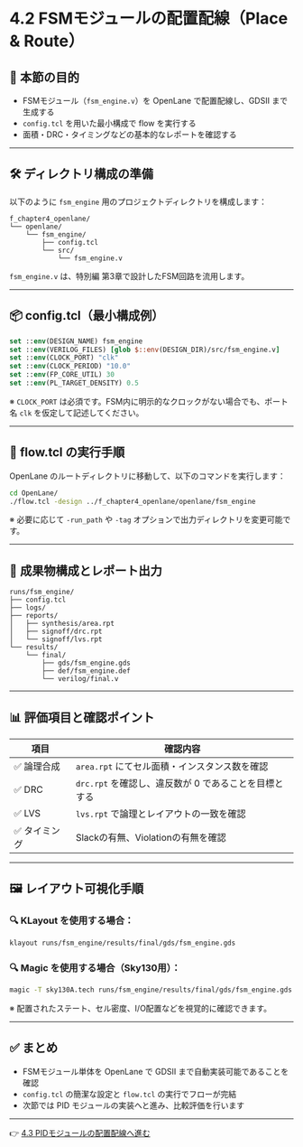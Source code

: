 # 4.2 FSMモジュールの配置配線（Place & Route）

## 🎯 本節の目的

- FSMモジュール（`fsm_engine.v`）を OpenLane で配置配線し、GDSII まで生成する  
- `config.tcl` を用いた最小構成で flow を実行する  
- 面積・DRC・タイミングなどの基本的なレポートを確認する

---

## 🛠️ ディレクトリ構成の準備

以下のように `fsm_engine` 用のプロジェクトディレクトリを構成します：

```
f_chapter4_openlane/
└── openlane/
    └── fsm_engine/
        ├── config.tcl
        └── src/
            └── fsm_engine.v
```

`fsm_engine.v` は、特別編 第3章で設計したFSM回路を流用します。

---

## 📦 config.tcl（最小構成例）

```tcl
set ::env(DESIGN_NAME) fsm_engine
set ::env(VERILOG_FILES) [glob $::env(DESIGN_DIR)/src/fsm_engine.v]
set ::env(CLOCK_PORT) "clk"
set ::env(CLOCK_PERIOD) "10.0"
set ::env(FP_CORE_UTIL) 30
set ::env(PL_TARGET_DENSITY) 0.5
```

※ `CLOCK_PORT` は必須です。FSM内に明示的なクロックがない場合でも、ポート名 `clk` を仮定して記述してください。

---

## 🚀 flow.tcl の実行手順

OpenLane のルートディレクトリに移動して、以下のコマンドを実行します：

```bash
cd OpenLane/
./flow.tcl -design ../f_chapter4_openlane/openlane/fsm_engine
```

※ 必要に応じて `-run_path` や `-tag` オプションで出力ディレクトリを変更可能です。

---

## 📂 成果物構成とレポート出力

```
runs/fsm_engine/
├── config.tcl
├── logs/
├── reports/
│   ├── synthesis/area.rpt
│   ├── signoff/drc.rpt
│   └── signoff/lvs.rpt
└── results/
    └── final/
        ├── gds/fsm_engine.gds
        ├── def/fsm_engine.def
        └── verilog/final.v
```

---

## 📊 評価項目と確認ポイント

| 項目        | 確認内容                                              |
|-------------|-------------------------------------------------------|
| ✅ 論理合成 | `area.rpt` にてセル面積・インスタンス数を確認         |
| ✅ DRC      | `drc.rpt` を確認し、違反数が 0 であることを目標とする |
| ✅ LVS      | `lvs.rpt` で論理とレイアウトの一致を確認              |
| ✅ タイミング | Slackの有無、Violationの有無を確認                    |

---

## 🖼️ レイアウト可視化手順

### 🔍 KLayout を使用する場合：

```bash
klayout runs/fsm_engine/results/final/gds/fsm_engine.gds
```

### 🔍 Magic を使用する場合（Sky130用）：

```bash
magic -T sky130A.tech runs/fsm_engine/results/final/gds/fsm_engine.gds
```

※ 配置されたステート、セル密度、I/O配置などを視覚的に確認できます。

---

## ✅ まとめ

- FSMモジュール単体を OpenLane で GDSII まで自動実装可能であることを確認  
- `config.tcl` の簡潔な設定と `flow.tcl` の実行でフローが完結  
- 次節では PID モジュールの実装へと進み、比較評価を行います

---

👉 [4.3 PIDモジュールの配置配線へ進む](4_3_pid_layout.md)
